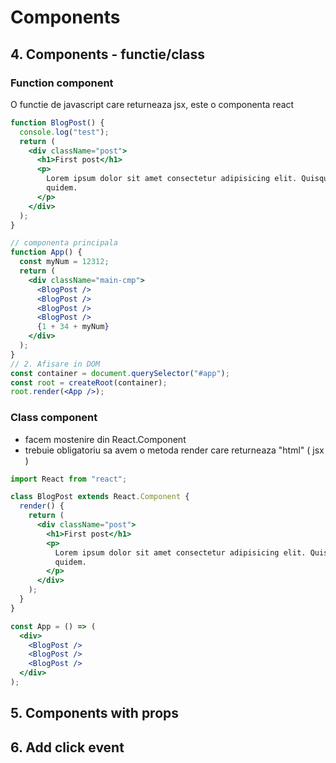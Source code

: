 # Components

## 4. Components - functie/class

### Function component

O functie de javascript care returneaza jsx, este o componenta react

```jsx
function BlogPost() {
  console.log("test");
  return (
    <div className="post">
      <h1>First post</h1>
      <p>
        Lorem ipsum dolor sit amet consectetur adipisicing elit. Quisquam,
        quidem.
      </p>
    </div>
  );
}

// componenta principala
function App() {
  const myNum = 12312;
  return (
    <div className="main-cmp">
      <BlogPost />
      <BlogPost />
      <BlogPost />
      <BlogPost />
      {1 + 34 + myNum}
    </div>
  );
}
// 2. Afisare in DOM
const container = document.querySelector("#app");
const root = createRoot(container);
root.render(<App />);
```

### Class component

- facem mostenire din React.Component
- trebuie obligatoriu sa avem o metoda render care returneaza "html" ( jsx )

```jsx
import React from "react";

class BlogPost extends React.Component {
  render() {
    return (
      <div className="post">
        <h1>First post</h1>
        <p>
          Lorem ipsum dolor sit amet consectetur adipisicing elit. Quisquam,
          quidem.
        </p>
      </div>
    );
  }
}

const App = () => (
  <div>
    <BlogPost />
    <BlogPost />
    <BlogPost />
  </div>
);
```

## 5. Components with props

## 6. Add click event
